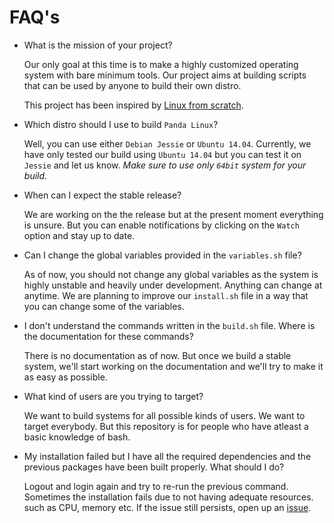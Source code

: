 # FAQ's

- What is the mission of your project?

    Our only goal at this time is to make a highly customized operating system with bare minimum tools. Our project aims
    at building scripts that can be used by anyone to build their own distro.

    This project has been inspired by [Linux from scratch](www.linuxfromscratch.org).

- Which distro should I use to build `Panda Linux`?

    Well, you can use either `Debian Jessie` or `Ubuntu 14.04`. Currently, we have only tested our build using `Ubuntu 14.04`
    but you can test it on `Jessie` and let us know. *Make sure to use only `64bit` system for your build.*

- When can I expect the stable release?

    We are working on the the release but at the present moment everything is unsure. But you can enable notifications
    by clicking on the `Watch` option and stay up to date.

- Can I change the global variables provided in the `variables.sh` file?

    As of now, you should not change any global variables as the system is highly unstable and heavily under development.
    Anything can change at anytime. We are planning to improve our `install.sh` file in a way that you can change some
    of the variables.

- I don't understand the commands written in the `build.sh` file. Where is the documentation for these commands?

    There is no documentation as of now. But once we build a stable system, we'll start working on the documentation
    and we'll try to make it as easy as possible.

- What kind of users are you trying to target?

    We want to build systems for all possible kinds of users. We want to target everybody. But this repository is for
    people who have atleast a basic knowledge of bash.

- My installation failed but I have all the required dependencies and the previous packages have been built properly.
 What should I do?

    Logout and login again and try to re-run the previous command. Sometimes the installation fails due to not having adequate resources.
    such as CPU, memory etc. If the issue still persists, open up an [issue](https:github.com/PandaLinux/base-64/issues).